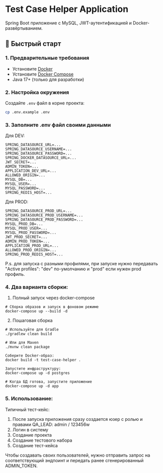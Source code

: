 # Test Case Helper Application

Spring Boot приложение с MySQL, JWT-аутентификацией и Docker-развёртыванием.

## 🚀 Быстрый старт

### 1. Предварительные требования
- Установите [Docker](https://docs.docker.com/get-docker/)
- Установите [Docker Compose](https://docs.docker.com/compose/install/)
- Java 17+ (только для разработки)

### 2. Настройка окружения

Создайте `.env` файл в корне проекта:

```bash
cp .env.example .env
```
### 3. Заполните .env файл своими данными

Для DEV:
```
SPRING_DATASOURCE_URL=...
SPRING_DATASOURCE_USERNAME=...
SPRING_DATASOURCE_PASSWORD=...
SPRING_DOCKER_DATASOURCE_URL=...
JWT_SECRET=...
ADMIN_TOKEN=...
APPLICATION_DEV_URL=...
ALLOWED_ORIGIN=...
MYSQL_DB=...
MYSQL_USER=...
MYSQL_PASSWORD=...
SPRING_REDIS_HOST=...
```
Для PROD:
```
SPRING_DATASOURCE_PROD_URL=...
SPRING_DATASOURCE_PROD_USERNAME=...
SPRING_DATASOURCE_PROD_PASSWORD=...
MYSQL_PROD_DB=...
MYSQL_PROD_USER=...
MYSQL_PROD_PASSWORD=...
JWT_PROD_SECRET=...
ADMIN_PROD_TOKEN=...
APPLICATION_PROD_URL=...
ALLOWED_PROD_ORIGIN=...
SPRING_PROD_REDIS_HOST=...
```
P.s. для запуска с разными профилями, при запуске нужно передавать "Active profiles": "dev" по-умолчанию и "prod" если нужен prod профиль.

### 4. Два варианта сборки:

1) Полный запуск через docker-compose

```
# Сборка образов и запуск в фоновом режиме
docker-compose up --build -d
```
2) Пошаговая сборка

```
# Используйте для Gradle
./gradlew clean build

# Или для Maven
./mvnw clean package

Соберите Docker-образ:
docker build -t test-case-helper .

Запустите инфраструктуру:
docker-compose up -d postgres

# Когда БД готова, запустите приложение
docker-compose up -d app
```
### 5. Использование:

Типичный тест-кейс:
1) После запуска приложения сразу создается юзер с ролью и правами QA_LEAD: admin / 123456w
2) Логин в систему
3) Создание проекта
4) Создание тестового набора
5) Создание тест-кейса

Чтобы создавать своих пользователей, нужно отправить запрос на соответствующий эндпоинт и передать ранее сгенерированный ADMIN_TOKEN.